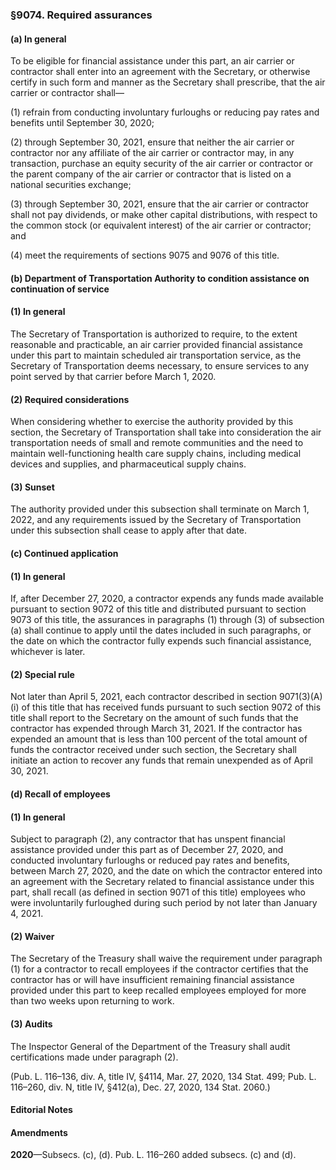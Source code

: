 ### §9074. Required assurances ###

#### (a) In general ####

To be eligible for financial assistance under this part, an air carrier or contractor shall enter into an agreement with the Secretary, or otherwise certify in such form and manner as the Secretary shall prescribe, that the air carrier or contractor shall—

(1) refrain from conducting involuntary furloughs or reducing pay rates and benefits until September 30, 2020;

(2) through September 30, 2021, ensure that neither the air carrier or contractor nor any affiliate of the air carrier or contractor may, in any transaction, purchase an equity security of the air carrier or contractor or the parent company of the air carrier or contractor that is listed on a national securities exchange;

(3) through September 30, 2021, ensure that the air carrier or contractor shall not pay dividends, or make other capital distributions, with respect to the common stock (or equivalent interest) of the air carrier or contractor; and

(4) meet the requirements of sections 9075 and 9076 of this title.

#### (b) Department of Transportation Authority to condition assistance on continuation of service ####

#### (1) In general ####

The Secretary of Transportation is authorized to require, to the extent reasonable and practicable, an air carrier provided financial assistance under this part to maintain scheduled air transportation service, as the Secretary of Transportation deems necessary, to ensure services to any point served by that carrier before March 1, 2020.

#### (2) Required considerations ####

When considering whether to exercise the authority provided by this section, the Secretary of Transportation shall take into consideration the air transportation needs of small and remote communities and the need to maintain well-functioning health care supply chains, including medical devices and supplies, and pharmaceutical supply chains.

#### (3) Sunset ####

The authority provided under this subsection shall terminate on March 1, 2022, and any requirements issued by the Secretary of Transportation under this subsection shall cease to apply after that date.

#### (c) Continued application ####

#### (1) In general ####

If, after December 27, 2020, a contractor expends any funds made available pursuant to section 9072 of this title and distributed pursuant to section 9073 of this title, the assurances in paragraphs (1) through (3) of subsection (a) shall continue to apply until the dates included in such paragraphs, or the date on which the contractor fully expends such financial assistance, whichever is later.

#### (2) Special rule ####

Not later than April 5, 2021, each contractor described in section 9071(3)(A)(i) of this title that has received funds pursuant to such section 9072 of this title shall report to the Secretary on the amount of such funds that the contractor has expended through March 31, 2021. If the contractor has expended an amount that is less than 100 percent of the total amount of funds the contractor received under such section, the Secretary shall initiate an action to recover any funds that remain unexpended as of April 30, 2021.

#### (d) Recall of employees ####

#### (1) In general ####

Subject to paragraph (2), any contractor that has unspent financial assistance provided under this part as of December 27, 2020, and conducted involuntary furloughs or reduced pay rates and benefits, between March 27, 2020, and the date on which the contractor entered into an agreement with the Secretary related to financial assistance under this part, shall recall (as defined in section 9071 of this title) employees who were involuntarily furloughed during such period by not later than January 4, 2021.

#### (2) Waiver ####

The Secretary of the Treasury shall waive the requirement under paragraph (1) for a contractor to recall employees if the contractor certifies that the contractor has or will have insufficient remaining financial assistance provided under this part to keep recalled employees employed for more than two weeks upon returning to work.

#### (3) Audits ####

The Inspector General of the Department of the Treasury shall audit certifications made under paragraph (2).

(Pub. L. 116–136, div. A, title IV, §4114, Mar. 27, 2020, 134 Stat. 499; Pub. L. 116–260, div. N, title IV, §412(a), Dec. 27, 2020, 134 Stat. 2060.)

#### **Editorial Notes** ####

#### Amendments ####

**2020**—Subsecs. (c), (d). Pub. L. 116–260 added subsecs. (c) and (d).